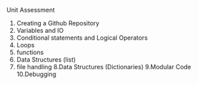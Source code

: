Unit Assessment
1. Creating a Github Repository
2. Variables and IO
3. Conditional statements and Logical Operators
4. Loops
5. functions
6. Data Structures (list)
7. file handling 
8.Data Structures (Dictionaries)
9.Modular Code
10.Debugging
